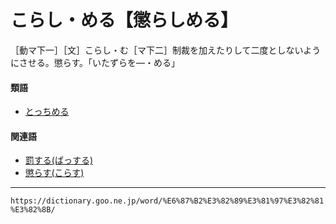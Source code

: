 # こらし・める【懲らしめる】

［動マ下一］［文］こらし・む［マ下二］制裁を加えたりして二度としないようにさせる。懲らす。「いたずらを―・める」

#### 類語

-   [とっちめる](https://dictionary.goo.ne.jp/word/%E3%81%A8%E3%81%A3%E3%81%A1%E3%82%81%E3%82%8B/#jn-159394)

#### 関連語

-   [罰する(ばっする)](https://dictionary.goo.ne.jp/word/%E7%BD%B0%E3%81%99%E3%82%8B/#jn-177561)
-   [懲らす(こらす)](https://dictionary.goo.ne.jp/word/%E6%87%B2%E3%82%89%E3%81%99/#jn-82585)

---
`https://dictionary.goo.ne.jp/word/%E6%87%B2%E3%82%89%E3%81%97%E3%82%81%E3%82%8B/`